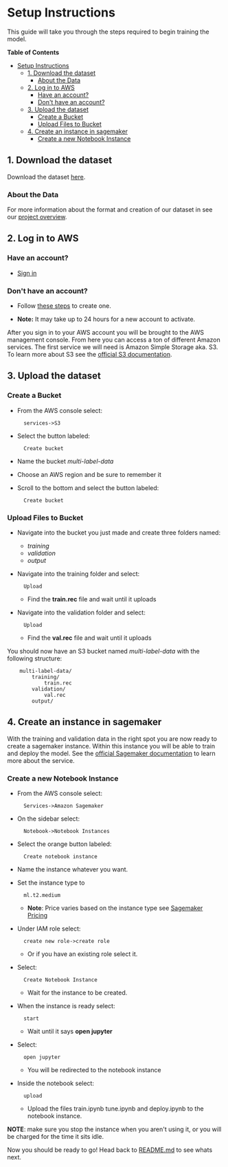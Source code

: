 # Setup Instructions

This guide will take you through the steps required to begin training the model. 

**Table of Contents**
- [Setup Instructions](#setup-instructions)
  - [1. Download the dataset](#1-download-the-dataset)
    - [About the Data](#about-the-data)
  - [2. Log in to AWS](#2-log-in-to-aws)
    - [Have an account?](#have-an-account)
    - [Don't have an account?](#dont-have-an-account)
  - [3. Upload the dataset](#3-upload-the-dataset)
    - [Create a Bucket](#create-a-bucket)
    - [Upload Files to Bucket](#upload-files-to-bucket)
  - [4. Create an instance in sagemaker](#4-create-an-instance-in-sagemaker)
    - [Create a new Notebook Instance](#create-a-new-notebook-instance)

## 1. Download the dataset

Download the dataset [here]().

### About the Data

For more information about the format and creation of our dataset in see our [project overview](PROJECT.md).

## 2. Log in to AWS

### Have an account?
- [Sign in](https://signin.aws.amazon.com)

### Don't have an account?

- Follow [these steps](https://aws.amazon.com/premiumsupport/knowledge-center/create-and-activate-aws-account/) to create one. 

- **Note:** It may take up to 24 hours for a new account to activate.

After you sign in to your AWS account you will be brought to the AWS management console. From here you can access a ton of different Amazon services. The first service we will need is Amazon Simple Storage aka. S3. To learn more about S3 see the [official S3 documentation](https://docs.aws.amazon.com/s3/index.html).

## 3. Upload the dataset

### Create a Bucket
- From the AWS console select:
        
        services->S3

- Select the button labeled:
        
        Create bucket
- Name the bucket *multi-label-data*
- Choose an AWS region and be sure to remember it
- Scroll to the bottom and select the button labeled: 
  
        Create bucket

### Upload Files to Bucket
- Navigate into the bucket you just made and create three folders named:
  - *training* 
  - *validation*
  - *output*
- Navigate into the training folder and select:
        
        Upload
  - Find the **train.rec** file and wait until it uploads
- Navigate into the validation folder and select:

        Upload
  -  Find the **val.rec** file and wait until it uploads

You should now have an S3 bucket named *multi-label-data* with the following structure:

        multi-label-data/
            training/
                train.rec
            validation/
                val.rec
            output/


## 4. Create an instance in sagemaker
With the training and validation data in the right spot you are now ready to create a sagemaker instance. Within this instance you will be able to train and deploy the model. See the [official Sagemaker documentation](https://docs.aws.amazon.com/sagemaker/index.html) to learn more about the service.

### Create a new Notebook Instance

- From the AWS console select: 
        
        Services->Amazon Sagemaker

- On the sidebar select: 
        
        Notebook->Notebook Instances

- Select the orange button labeled: 

        Create notebook instance
- Name the instance whatever you want.
- Set the instance type to 
    
        ml.t2.medium
  - **Note**: Price varies based on the instance type see [Sagemaker Pricing](https://aws.amazon.com/sagemaker/pricing/)
- Under IAM role select: 
        
        create new role->create role 
    - Or if you have an existing role select it.
  
- Select: 
        
        Create Notebook Instance
    
    - Wait for the instance to be created.
  
- When the instance is ready select:
  
        start 
  - Wait until it says **open jupyter**
- Select: 
        
        open jupyter 
        
  - You will be redirected to the notebook instance
- Inside the notebook select:
        
        upload
    
    - Upload the files train.ipynb tune.ipynb and deploy.ipynb to the notebook instance.
  
**NOTE**: make sure you stop the instance when you aren't using it, or you will be charged for the time it sits idle.
  
Now you should be ready to go! Head back to [README.md](README.md) to see whats next.
